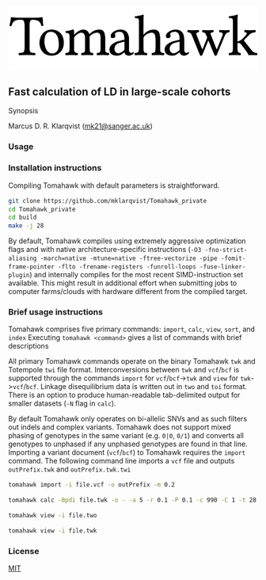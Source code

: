 ![screenshot](tomahawk.png)
## Fast calculation of LD in large-scale cohorts
Synopsis

Marcus D. R. Klarqvist (<mk21@sanger.ac.uk>)

### Usage
### Installation instructions
Compiling Tomahawk with default parameters is straightforward.
```bash
git clone https://github.com/mklarqvist/Tomahawk_private
cd Tomahawk_private
cd build
make -j 28
```
By default, Tomahawk compiles using extremely aggressive optimization flags and with
native architecture-specific instructions
(`-O3 -fno-strict-aliasing -march=native -mtune=native -ftree-vectorize -pipe
  -fomit-frame-pointer -flto -frename-registers -funroll-loops -fuse-linker-plugin`)
and internally compiles for the most recent SIMD-instruction set available.
This might result in additional effort when submitting jobs to
computer farms/clouds with hardware different from the compiled target.

### Brief usage instructions
Tomahawk comprises five primary commands: `import`, `calc`, `view`, `sort`, and `index`
Executing `tomahawk <command>` gives a list of commands with brief descriptions

All primary Tomahawk commands operate on the binary Tomahawk `twk` and Totempole `twi` file
format. Interconversions between `twk` and `vcf`/`bcf` is supported through the
commands `import` for `vcf`/`bcf`->`twk` and `view` for `twk`->`vcf`/`bcf`. Linkage
disequilibrium data is written out in `two` and `toi` format. There is an option
to produce human-readable tab-delimited output for smaller datasets (`-N` flag in `calc`).

By default Tomahawk only operates on bi-allelic SNVs and as such filters out
indels and complex variants. Tomahawk does not support mixed phasing of genotypes
in the same variant (e.g. `0|0`, `0/1`) and converts all genotypes to unphased
if any unphased genotypes are found in that line.
Importing a variant document (`vcf`/`bcf`) to Tomahawk requires the `import` command.
The following command line imports a `vcf` file and outputs `outPrefix.twk` and
`outPrefix.twk.twi`
```bash
tomahawk import -i file.vcf -o outPrefix -m 0.2
```

```bash
tomahawk calc -Bpdi file.twk -o - -a 5 -r 0.1 -P 0.1 -c 990 -C 1 -t 28 > output.two
```

 ```bash
 tomahawk view -i file.two
 ```

 ```bash
 tomahawk view -i file.twk
 ```

 ### License
 [MIT](LICENSE)
